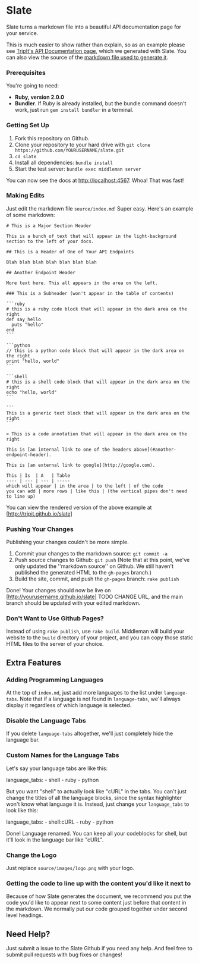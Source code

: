 Slate
========

Slate turns a markdown file into a beautiful API documentation page for your service.

This is much easier to show rather than explain, so as an example please see [TripIt's API Documentation page](http://tripit.github.io/docs), which we generated with Slate. You can also view the source of the [markdown file used to generate it](http://github.com/tripit/docs/blob/master/source/index.md).

### Prerequisites

You're going to need:

 - **Ruby, version 2.0.0**
 - **Bundler**. If Ruby is already installed, but the bundle command doesn't work, just run `gem install bundler` in a terminal.

### Getting Set Up

 1. Fork this repository on Github.
 1. Clone your repository to your hard drive with `git clone https://github.com/YOURUSERNAME/slate.git`
 2. `cd slate`
 3. Install all dependencies: `bundle install`
 4. Start the test server: `bundle exec middleman server`

You can now see the docs at <http://localhost:4567>. Whoa! That was fast!

### Making Edits

Just edit the markdown file `source/index.md`! Super easy. Here's an example of some markdown:

    # This is a Major Section Header

    This is a bunch of text that will appear in the light-background section to the left of your docs.

    ## This is a Header of One of Your API Endpoints

    Blah blah blah blah blah blah blah

    ## Another Endpoint Header

    More text here. This all appears in the area on the left.

    ### This is a Subheader (won't appear in the table of contents)

    ```ruby
    # this is a ruby code block that will appear in the dark area on the right
    def say_hello
      puts "hello"
    end
    ```

    ```python
    // this is a python code block that will appear in the dark area on the right
    print "hello, world"
    ```

    ```shell
    # this is a shell code block that will appear in the dark area on the right
    echo "hello, world"
    ```

    ```
    This is a generic text block that will appear in the dark area on the right
    ```

    > This is a code annotation that will appear in the dark area on the right

    This is [an internal link to one of the headers above](#another-endpoint-header).

    This is [an external link to google](http://google.com).

    This | Is  | A   | Table
    ---- | --- | --- | -----
    which will appear | in the area | to the left | of the code
    you can add | more rows | like this | (the vertical pipes don't need to line up)

You can view the rendered version of the above example at [http://tripit.github.io/slate]

### Pushing Your Changes

Publishing your changes couldn't be more simple.

 1. Commit your changes to the markdown source: `git commit -a`
 2. Push source changes to Github: `git push` (Note that at this point, we've only updated the ''markdown source'' on Github. We still haven't published the generated HTML to the `gh-pages` branch.)
 3. Build the site, commit, and push the `gh-pages` branch: `rake publish`

Done! Your changes should now be live on [http://yourusername.github.io/slate] TODO CHANGE URL, and the main branch should be updated with your edited markdown.

### Don't Want to Use Github Pages?

Instead of using `rake publish`, use `rake build`. Middleman will build your website to the `build` directory of your project, and you can copy those static HTML files to the server of your choice.

Extra Features
----------------------------------

### Adding Programming Languages

At the top of `index.md`, just add more languages to the list under `language-tabs`. Note that if a language is not found in `language-tabs`, we'll always display it regardless of which language is selected.

### Disable the Language Tabs

If you delete `language-tabs` altogether, we'll just completely hide the language bar.

### Custom Names for the Language Tabs

Let's say your language tabs are like this:

  language_tabs:
    - shell
    - ruby
    - python

But you want "shell" to actually look like "cURL" in the tabs. You can't just change the titles of all the language blocks, since the syntax highlighter won't know what language it is. Instead, just change your `language_tabs` to look like this:

  language_tabs:
    - shell:cURL
    - ruby
    - python

Done! Language renamed. You can keep all your codeblocks for shell, but it'll look in the language bar like "cURL".

### Change the Logo

Just replace `source/images/logo.png` with your logo.

### Getting the code to line up with the content you'd like it next to

Because of how Slate generates the document, we recommend you put the code you'd like to appear next to some content just before that content in the markdown. We normally put our code grouped together under second level headings.

## Need Help?

Just submit a issue to the Slate Github if you need any help. And feel free to submit pull requests with bug fixes or changes!
